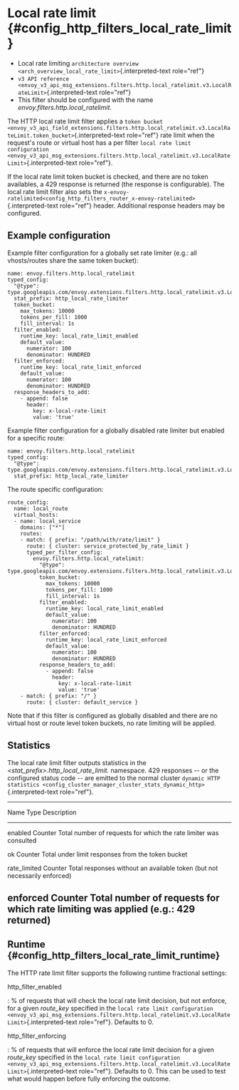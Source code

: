 Local rate limit {#config_http_filters_local_rate_limit}
================

-   Local rate limiting
    `architecture overview <arch_overview_local_rate_limit>`{.interpreted-text
    role="ref"}
-   `v3 API reference <envoy_v3_api_msg_extensions.filters.http.local_ratelimit.v3.LocalRateLimit>`{.interpreted-text
    role="ref"}
-   This filter should be configured with the name
    *envoy.filters.http.local_ratelimit*.

The HTTP local rate limit filter applies a `token bucket
<envoy_v3_api_field_extensions.filters.http.local_ratelimit.v3.LocalRateLimit.token_bucket>`{.interpreted-text
role="ref"} rate limit when the request\'s route or virtual host has a
per filter
`local rate limit configuration <envoy_v3_api_msg_extensions.filters.http.local_ratelimit.v3.LocalRateLimit>`{.interpreted-text
role="ref"}.

If the local rate limit token bucket is checked, and there are no token
availables, a 429 response is returned (the response is configurable).
The local rate limit filter also sets the
`x-envoy-ratelimited<config_http_filters_router_x-envoy-ratelimited>`{.interpreted-text
role="ref"} header. Additional response headers may be configured.

Example configuration
---------------------

Example filter configuration for a globally set rate limiter (e.g.: all
vhosts/routes share the same token bucket):

``` {.yaml}
name: envoy.filters.http.local_ratelimit
typed_config:
  "@type": type.googleapis.com/envoy.extensions.filters.http.local_ratelimit.v3.LocalRateLimit
  stat_prefix: http_local_rate_limiter
  token_bucket:
    max_tokens: 10000
    tokens_per_fill: 1000
    fill_interval: 1s
  filter_enabled:
    runtime_key: local_rate_limit_enabled
    default_value:
      numerator: 100
      denominator: HUNDRED
  filter_enforced:
    runtime_key: local_rate_limit_enforced
    default_value:
      numerator: 100
      denominator: HUNDRED
  response_headers_to_add:
    - append: false
      header:
        key: x-local-rate-limit
        value: 'true'
```

Example filter configuration for a globally disabled rate limiter but
enabled for a specific route:

``` {.yaml}
name: envoy.filters.http.local_ratelimit
typed_config:
  "@type": type.googleapis.com/envoy.extensions.filters.http.local_ratelimit.v3.LocalRateLimit
  stat_prefix: http_local_rate_limiter
```

The route specific configuration:

``` {.yaml}
route_config:
  name: local_route
  virtual_hosts:
  - name: local_service
    domains: ["*"]
    routes:
    - match: { prefix: "/path/with/rate/limit" }
      route: { cluster: service_protected_by_rate_limit }
      typed_per_filter_config:
        envoy.filters.http.local_ratelimit:
          "@type": type.googleapis.com/envoy.extensions.filters.http.local_ratelimit.v3.LocalRateLimit
          token_bucket:
            max_tokens: 10000
            tokens_per_fill: 1000
            fill_interval: 1s
          filter_enabled:
            runtime_key: local_rate_limit_enabled
            default_value:
              numerator: 100
              denominator: HUNDRED
          filter_enforced:
            runtime_key: local_rate_limit_enforced
            default_value:
              numerator: 100
              denominator: HUNDRED
          response_headers_to_add:
            - append: false
              header:
                key: x-local-rate-limit
                value: 'true'
    - match: { prefix: "/" }
      route: { cluster: default_service }
```

Note that if this filter is configured as globally disabled and there
are no virtual host or route level token buckets, no rate limiting will
be applied.

Statistics
----------

The local rate limit filter outputs statistics in the
*\<stat_prefix\>.http_local_rate_limit.* namespace. 429 responses \-- or
the configured status code \-- are emitted to the normal cluster
`dynamic HTTP statistics
<config_cluster_manager_cluster_stats_dynamic_http>`{.interpreted-text
role="ref"}.

  -----------------------------------------------------------------------
  Name              Type              Description
  ----------------- ----------------- -----------------------------------
  enabled           Counter           Total number of requests for which
                                      the rate limiter was consulted

  ok                Counter           Total under limit responses from
                                      the token bucket

  rate_limited      Counter           Total responses without an
                                      available token (but not
                                      necessarily enforced)

  enforced          Counter           Total number of requests for which
                                      rate limiting was applied (e.g.:
                                      429 returned)
  -----------------------------------------------------------------------

Runtime {#config_http_filters_local_rate_limit_runtime}
-------

The HTTP rate limit filter supports the following runtime fractional
settings:

http_filter_enabled

:   \% of requests that will check the local rate limit decision, but
    not enforce, for a given *route_key* specified in the
    `local rate limit configuration <envoy_v3_api_msg_extensions.filters.http.local_ratelimit.v3.LocalRateLimit>`{.interpreted-text
    role="ref"}. Defaults to 0.

http_filter_enforcing

:   \% of requests that will enforce the local rate limit decision for a
    given *route_key* specified in the
    `local rate limit configuration <envoy_v3_api_msg_extensions.filters.http.local_ratelimit.v3.LocalRateLimit>`{.interpreted-text
    role="ref"}. Defaults to 0. This can be used to test what would
    happen before fully enforcing the outcome.
